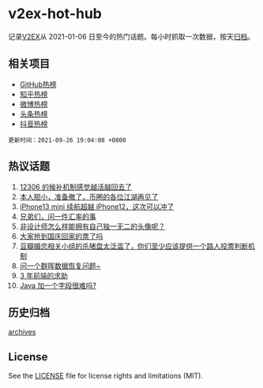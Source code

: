 # v2ex-hot-hub

 记录[V2EX](https://www.v2ex.com/)从 2021-01-06 日至今的热门话题。每小时抓取一次数据，按天[归档](archives)。
 
 ## 相关项目

- [GitHub热榜](https://github.com/lonnyzhang423/github-hot-hub)
- [知乎热榜](https://github.com/lonnyzhang423/zhihu-hot-hub)
- [微博热榜](https://github.com/lonnyzhang423/weibo-hot-hub)
- [头条热榜](https://github.com/lonnyzhang423/toutiao-hot-hub)
- [抖音热榜](https://github.com/lonnyzhang423/douyin-hot-hub)


 `更新时间：2021-09-26 19:04:08 +0800`

## 热议话题

1. [12306 的候补机制感觉越活越回去了](https://www.v2ex.com/t/804383)
1. [本人胆小，准备撤了，币圈的各位江湖再见了](https://www.v2ex.com/t/804237)
1. [iPhone13 mini 续航超越 iPhone12，这次可以冲了](https://www.v2ex.com/t/804252)
1. [兄弟们，问一件汇率的事](https://www.v2ex.com/t/804242)
1. [非设计师怎么样能拥有自己独一无二的头像呢？](https://www.v2ex.com/t/804317)
1. [大家抢到国庆回家的票了吗](https://www.v2ex.com/t/804368)
1. [豆瓣婚恋相关小组的杀猪盘太泛滥了，你们至少应该提供一个路人投票判断机制](https://www.v2ex.com/t/804379)
1. [问一个群晖数据恢复问题~](https://www.v2ex.com/t/804212)
1. [3 年前端的求助](https://www.v2ex.com/t/804264)
1. [Java 加一个字段很难吗?](https://www.v2ex.com/t/804422)

## 历史归档

[archives](archives)

## License

See the [LICENSE](LICENSE) file for license rights and limitations (MIT).
